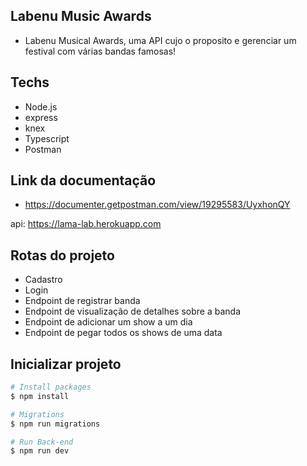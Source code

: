 ## Labenu Music Awards
- Labenu Musical Awards, uma API cujo o proposito e gerenciar um festival com 
várias bandas famosas!

## Techs
- Node.js
- express
- knex
- Typescript
- Postman

## Link da documentação
- https://documenter.getpostman.com/view/19295583/UyxhonQY

api: https://lama-lab.herokuapp.com

## Rotas do projeto
* Cadastro
* Login
* Endpoint de registrar banda
* Endpoint de visualização de detalhes sobre a banda
* Endpoint de adicionar um show a um dia
* Endpoint de pegar todos os shows de uma data
## Inicializar projeto


```bash
# Install packages
$ npm install

# Migrations
$ npm run migrations

# Run Back-end
$ npm run dev
```
